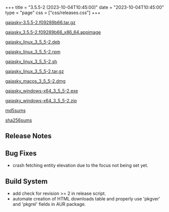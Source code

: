 +++
title = "3.5.5-2 (2023-10-04T10:45:00)"
date = "2023-10-04T10:45:00"
type = "page"
css = ["css/releases.css"]
+++

<section class="download-links">

<div class="package">

[gaiasky-3.5.5-2.f09289b66.tar.gz](https://gaia.ari.uni-heidelberg.de/gaiasky/releases/3.5.5-2.f09289b66/gaiasky-3.5.5-2.f09289b66.tar.gz)

</div>
<div class="package">

[gaiasky_3.5.5-2.f09289b66_x86_64.appimage](https://gaia.ari.uni-heidelberg.de/gaiasky/releases/3.5.5-2.f09289b66/gaiasky_3.5.5-2.f09289b66_x86_64.appimage)

</div>
<div class="package">

[gaiasky_linux_3_5_5-2.deb](https://gaia.ari.uni-heidelberg.de/gaiasky/releases/3.5.5-2.f09289b66/gaiasky_linux_3_5_5-2.deb)

</div>
<div class="package">

[gaiasky_linux_3_5_5-2.rpm](https://gaia.ari.uni-heidelberg.de/gaiasky/releases/3.5.5-2.f09289b66/gaiasky_linux_3_5_5-2.rpm)

</div>
<div class="package">

[gaiasky_linux_3_5_5-2.sh](https://gaia.ari.uni-heidelberg.de/gaiasky/releases/3.5.5-2.f09289b66/gaiasky_linux_3_5_5-2.sh)

</div>
<div class="package">

[gaiasky_linux_3_5_5-2.tar.gz](https://gaia.ari.uni-heidelberg.de/gaiasky/releases/3.5.5-2.f09289b66/gaiasky_linux_3_5_5-2.tar.gz)

</div>
<div class="package">

[gaiasky_macos_3_5_5-2.dmg](https://gaia.ari.uni-heidelberg.de/gaiasky/releases/3.5.5-2.f09289b66/gaiasky_macos_3_5_5-2.dmg)

</div>
<div class="package">

[gaiasky_windows-x64_3_5_5-2.exe](https://gaia.ari.uni-heidelberg.de/gaiasky/releases/3.5.5-2.f09289b66/gaiasky_windows-x64_3_5_5-2.exe)

</div>
<div class="package">

[gaiasky_windows-x64_3_5_5-2.zip](https://gaia.ari.uni-heidelberg.de/gaiasky/releases/3.5.5-2.f09289b66/gaiasky_windows-x64_3_5_5-2.zip)

</div>
<div class="package">

[md5sums](https://gaia.ari.uni-heidelberg.de/gaiasky/releases/3.5.5-2.f09289b66/md5sums)

</div>
<div class="package">

[sha256sums](https://gaia.ari.uni-heidelberg.de/gaiasky/releases/3.5.5-2.f09289b66/sha256sums)

</div>


</section>

<section class="release-notes">

# Release Notes


## Bug Fixes
- crash fetching entity elevation due to the focus not being set yet.

## Build System
- add check for revision >= 2 in release script.
- automate creation of HTML downloads table and properly use 'pkgver' and 'pkgrel' fields in AUR package.

</section>